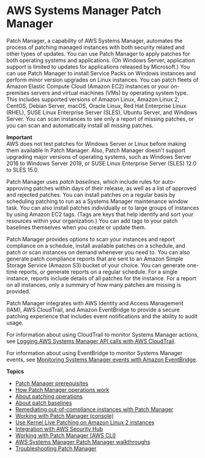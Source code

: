 # AWS Systems Manager Patch Manager<a name="systems-manager-patch"></a>

Patch Manager, a capability of AWS Systems Manager, automates the process of patching managed instances with both security related and other types of updates\. You can use Patch Manager to apply patches for both operating systems and applications\. \(On Windows Server, application support is limited to updates for applications released by Microsoft\.\) You can use Patch Manager to install Service Packs on Windows instances and perform minor version upgrades on Linux instances\. You can patch fleets of Amazon Elastic Compute Cloud \(Amazon EC2\) instances or your on\-premises servers and virtual machines \(VMs\) by operating system type\. This includes supported versions of Amazon Linux, Amazon Linux 2, CentOS, Debian Server, macOS, Oracle Linux, Red Hat Enterprise Linux \(RHEL\), SUSE Linux Enterprise Server \(SLES\), Ubuntu Server, and Windows Server\. You can scan instances to see only a report of missing patches, or you can scan and automatically install all missing patches\. 

**Important**  
AWS does not test patches for Windows Server or Linux before making them available in Patch Manager\. Also, Patch Manager doesn't support upgrading major versions of operating systems, such as Windows Server 2016 to Windows Server 2019, or SUSE Linux Enterprise Server \(SLES\) 12\.0 to SLES 15\.0\.

Patch Manager uses *patch baselines*, which include rules for auto\-approving patches within days of their release, as well as a list of approved and rejected patches\. You can install patches on a regular basis by scheduling patching to run as a Systems Manager maintenance window task\. You can also install patches individually or to large groups of instances by using Amazon EC2 tags\. \(Tags are keys that help identify and sort your resources within your organization\.\) You can add tags to your patch baselines themselves when you create or update them\. 

Patch Manager provides options to scan your instances and report compliance on a schedule, install available patches on a schedule, and patch or scan instances on demand whenever you need to\. You can also generate patch compliance reports that are sent to an Amazon Simple Storage Service \(Amazon S3\) bucket of your choice\. You can generate one\-time reports, or generate reports on a regular schedule\. For a single instance, reports include details of all patches for the instance\. For a report on all instances, only a summary of how many patches are missing is provided\.

Patch Manager integrates with AWS Identity and Access Management \(IAM\), AWS CloudTrail, and Amazon EventBridge to provide a secure patching experience that includes event notifications and the ability to audit usage\.

For information about using CloudTrail to monitor Systems Manager actions, see [Logging AWS Systems Manager API calls with AWS CloudTrail](monitoring-cloudtrail-logs.md)\.

For information about using EventBridge to monitor Systems Manager events, see [Monitoring Systems Manager events with Amazon EventBridge](monitoring-eventbridge-events.md)\.

**Topics**
+ [Patch Manager prerequisites](patch-manager-prerequisites.md)
+ [How Patch Manager operations work](patch-manager-how-it-works.md)
+ [About patching operations](about-patching-operations.md)
+ [About patch baselines](about-patch-baselines.md)
+ [Remediating out\-of\-compliance instances with Patch Manager](patch-compliance-remediation.md)
+ [Working with Patch Manager \(console\)](sysman-patch-working.md)
+ [Use Kernel Live Patching on Amazon Linux 2 instances](kernel-live-patching.md)
+ [Integration with AWS Security Hub](security-hub-integration.md)
+ [Working with Patch Manager \(AWS CLI\)](patch-manager-cli-commands.md)
+ [AWS Systems Manager Patch Manager walkthroughs](patch-walkthroughs.md)
+ [Troubleshooting Patch Manager](patch-manager-troubleshooting.md)